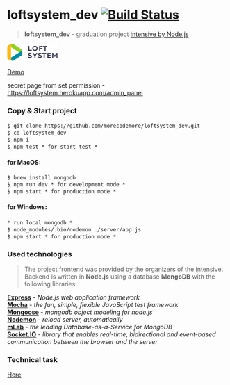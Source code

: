 # loftsystem_dev  [![Build Status](https://travis-ci.org/morecodemore/loftsystem_dev.svg?branch=master)](https://travis-ci.org/morecodemore/loftsystem_dev)
>**loftsystem_dev** - graduation project [intensive by Node.js](https://loftschool.com/course/nodejs/)

![LoftSystem](public/assets/img/logo.png)

[Demo](https://loftsystem.herokuapp.com)

secret page from set permission - https://loftsystem.herokuapp.com/admin_panel
### Copy & Start project

```shell
$ git clone https://github.com/morecodemore/loftsystem_dev.git
$ cd loftsystem_dev
$ npm i
$ npm test * for start test *
```

#### for MacOS:

```shell
$ brew install mongodb
$ npm run dev * for development mode *
$ npm start * for production mode *
```

#### for Windows:

```shell
* run local mongodb *
$ node_modules/.bin/nodemon ./server/app.js
$ npm start * for production mode *
```

### Used technologies

>The project frontend was provided by the organizers of the intensive. Backend is written in **Node.js** using a database **MongoDB** with the following libraries:

[**Express**](http://expressjs.com) - *Node.js web application framework*  
[**Mocha**](https://mochajs.org) - *the fun, simple, flexible JavaScript test framework*  
[**Mongoose**](https://mongoosejs.com) - *mongodb object modeling for node.js*  
[**Nodemon**](https://nodemon.io) - *reload server, automatically*  
[**mLab**](https://www.mlab.com) - *the leading Database-as-a-Service for MongoDB*  
[**Socket.IO**](https://socket.io) - *library that enables real-time, bidirectional and event-based communication between the browser and the server*  

### Technical task

[Here](https://bitbucket.org/krabaton/loft-homework-5) 
